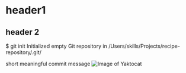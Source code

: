 # header1
## header 2

$ git init
Initialized empty Git repository in /Users/skills/Projects/recipe-repository/.git/


short meaningful commit message
![Image of Yaktocat](https://octodex.github.com/images/yaktocat.png)
